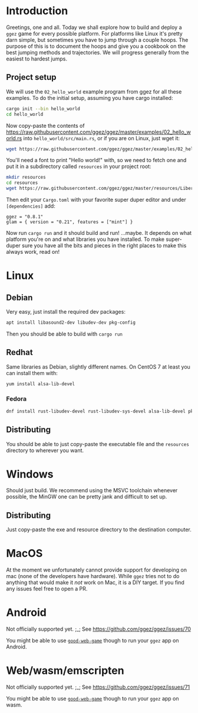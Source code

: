 # Introduction

Greetings, one and all.  Today we shall explore how to build and
deploy a `ggez` game for every possible platform.  For platforms like
Linux it's pretty darn simple, but sometimes you have to jump through a
couple hoops.  The purpose of this is to document the hoops and give you
a cookbook on the best jumping methods and trajectories.  We will
progress generally from the easiest to hardest jumps.

## Project setup

We will use the `02_hello_world` example program from ggez for all these
examples.  To do the initial setup, assuming you have cargo installed:

```sh
cargo init --bin hello_world
cd hello_world
```

Now copy-paste the contents of
<https://raw.githubusercontent.com/ggez/ggez/master/examples/02_hello_world.rs>
into `hello_world/src/main.rs`, or if you are on Linux, just wget it:

```sh
wget https://raw.githubusercontent.com/ggez/ggez/master/examples/02_hello_world.rs -O src/main.rs
```

You'll need a font to print "Hello world!" with, so we need to fetch one and
put it in a subdirectory called `resources` in your project root:

```sh
mkdir resources
cd resources
wget https://raw.githubusercontent.com/ggez/ggez/master/resources/LiberationMono-Regular.ttf
```

Then edit your `Cargo.toml` with your favorite super duper editor and under `[dependencies]` add:

```
ggez = "0.8.1"
glam = { version = "0.21", features = ["mint"] }
```

Now run `cargo run` and it should build
and run!  ...maybe.  It depends on what platform you're on and what
libraries you have installed.  To make super-duper sure you have all
the bits and pieces in the right places to make this always work, read
on!

# Linux

## Debian

Very easy, just install the required dev packages:

```sh
apt install libasound2-dev libudev-dev pkg-config
```

Then you should be able to build with `cargo run`

## Redhat

Same libraries as Debian, slightly different names.  On CentOS 7 at
least you can install them with:

```sh
yum install alsa-lib-devel
```

### Fedora

```sh
dnf install rust-libudev-devel rust-libudev-sys-devel alsa-lib-devel pkgconf-pkg-config
```

## Distributing

You should be able to just copy-paste the executable file and the `resources` directory to wherever you want.


# Windows

Should just build.  We recommend using the MSVC toolchain whenever possible, the MinGW one can be pretty jank and difficult to set up.

## Distributing

Just copy-paste the exe and resource directory to the destination computer.

# MacOS

At the moment we unfortunately cannot provide support for developing on
mac (none of the developers have hardware). While `ggez` tries not to do
anything that would make it *not* work on Mac, it is a DIY target. If
you find any issues feel free to open a PR.

# Android

Not officially supported yet. ;_; See https://github.com/ggez/ggez/issues/70

You might be able to use [`good-web-game`] though to run your `ggez` app on Android.

# Web/wasm/emscripten

Not officially supported yet. ;_; See https://github.com/ggez/ggez/issues/71

You might be able to use [`good-web-game`] though to run your `ggez` app on wasm.

[`good-web-game`]: https://github.com/ggez/good-web-game
